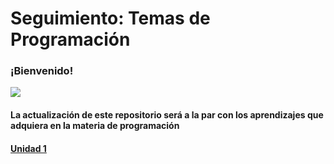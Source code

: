 <p >
<h1><b>Seguimiento: Temas de Programación</b></h1>
<h3>¡Bienvenido!</h3>
  <img src="https://i.pinimg.com/originals/ab/c2/55/abc2553bc2a9eb73c9e416d506737f2d.gif"><br>

<h4>La actualización de este repositorio será a la par con los aprendizajes que adquiera en la materia de programación<h4>
 <a href="https://github.com/UP210263/UP210263_CPP/tree/main/U1">Unidad 1</a> 
</p>
